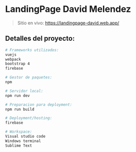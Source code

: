 # LandingPage David Melendez

> Sitio en vivo:
https://landingpage-david.web.app/

## Detalles del proyecto:

``` bash
# Frameworks utilizados:
vuejs
webpack
bootstrap 4
firebase

# Gestor de paquetes:
npm

# Servidor local:
npm run dev

# Preparacion para deployment:
npm run build

# Deployment/hosting:
firebase

# Workspace:
Visual studio code
Windows terminal
Sublime Text
```

